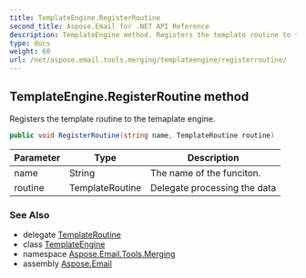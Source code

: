 ```yaml
---
title: TemplateEngine.RegisterRoutine
second_title: Aspose.Email for .NET API Reference
description: TemplateEngine method. Registers the template routine to the temaplate engine
type: docs
weight: 60
url: /net/aspose.email.tools.merging/templateengine/registerroutine/
---
```

## TemplateEngine.RegisterRoutine method

Registers the template routine to the temaplate engine.

```csharp
public void RegisterRoutine(string name, TemplateRoutine routine)
```

| Parameter | Type | Description |
| --- | --- | --- |
| name | String | The name of the funciton. |
| routine | TemplateRoutine | Delegate processing the data |

### See Also

* delegate [TemplateRoutine](../../templateroutine/)
* class [TemplateEngine](../)
* namespace [Aspose.Email.Tools.Merging](../../templateengine/)
* assembly [Aspose.Email](../../../)


